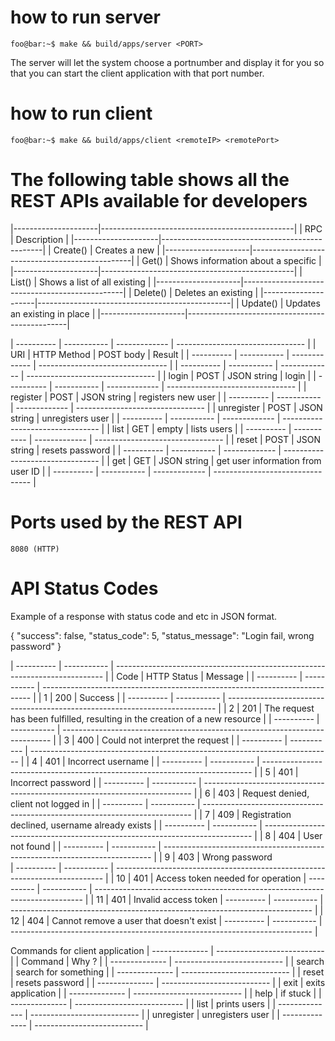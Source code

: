 # how to run server
```console
foo@bar:~$ make && build/apps/server <PORT>
```
The server will let the system choose a portnumber and display it
for you so that you can start the client application with that port number.

# how to run client
```console
foo@bar:~$ make && build/apps/client <remoteIP> <remotePort>
```

# The following table shows all the REST APIs available for developers
|---------------------|------------------------------------------------|
|   RPC				  |			Description       					   |
|---------------------|------------------------------------------------|
|  Create<User>() |	Creates a new <Resource>  					   |
|---------------------|------------------------------------------------|
|  Get<userID>()    |	Shows information about a specific <Resource>  |
|---------------------|------------------------------------------------|
|  List()   |	Shows a list of all existing <Resources>	   |
|---------------------|------------------------------------------------|
|  Delete<Resource>() |	Deletes an existing <Resource>  			   |
|---------------------|------------------------------------------------|
|  Update<Resource>() |	Updates an existing <Resource> in place  	   |
|---------------------|------------------------------------------------|





| ---------- | ----------- | ------------- | -------------------------------- |
|    URI     | HTTP Method |   POST body   |     Result    			   		  |
| ---------- | ----------- | ------------- | -------------------------------- |
| ---------- | ----------- | ------------- | -------------------------------- |
| login      |    POST     | JSON string   |     login     			   		  |
| ---------- | ----------- | ------------- | -------------------------------- |
| register   |    POST     | JSON string   | registers new user		   	      |
| ---------- | ----------- | ------------- | -------------------------------- |
| unregister |    POST     | JSON string   | unregisters user  			 		  |
| ---------- | ----------- | ------------- | -------------------------------- |
| list       |    GET      | empty         | lists users              		  |
| ---------- | ----------- | ------------- | -------------------------------- |
| reset      |    POST     | JSON string   | resets password			  	  |
| ---------- | ----------- | ------------- | --------------------------------  |
| get        |    GET      | JSON string   | get user information from user ID |
| ---------- | ----------- | ------------- | -------------------------------- |


# Ports used by the REST API

	8080 (HTTP)



# API Status Codes

Example of a response with status code and etc in JSON format.

{
  "success": false,
  "status_code": 5,
  "status_message": "Login fail, wrong password"
}

| ---------- | ----------- | --------------------------------------------------------------------------- |
|    Code    | HTTP Status |   Message     								 								 |
| ---------- | ----------- | --------------------------------------------------------------------------- |
|    1       | 200         |   Success     								 								 |
| ---------- | ----------- | --------------------------------------------------------------------------- |
|    2       | 201         |  The request has been fulfilled, resulting in the creation of a new resource |
| ---------- | ----------- | --------------------------------------------------------------------------- |
|    3       | 400         |  Could not interpret the request      										 |
| ---------- | ----------- | --------------------------------------------------------------------------- |
|    4       | 401         |  Incorrect username 			 								 |
| ---------- | ----------- | --------------------------------------------------------------------------- |
|    5       | 401         |  Incorrect password      		 								 |
| ---------- | ----------- | --------------------------------------------------------------------------- |
|    6       | 403         |  Request denied, client not logged in     		 		  					 |
| ---------- | ----------- | --------------------------------------------------------------------------- |
|    7       | 409         |  Registration declined, username already exists   		  					 |
| ---------- | ----------- | --------------------------------------------------------------------------- |
|    8       | 404         |  User not found								   		  					 |
| ---------- | ----------- | --------------------------------------------------------------------------- |
|    9       | 403         |  Wrong password    
| ---------- | ----------- | --------------------------------------------------------------------------- |
|    10       | 401         |  Access token needed for operation 
| ---------- | ----------- | --------------------------------------------------------------------------- |
|    11       | 401         |  Invalid access token
| ---------- | ----------- | --------------------------------------------------------------------------- |
|    12       | 404         |  Cannot remove a user that doesn't exist
| ---------- | ----------- | --------------------------------------------------------------------------- |


Commands for client application
| -------------- | --------------------------- |
|    Command     |    Why ?         		   |
| -------------- | --------------------------- |
|    search      | search for something		   |
| -------------- | --------------------------- |
|    reset       | 	resets password						   |
| -------------- | --------------------------- |
|    exit        |  exits application					   |
| -------------- | --------------------------- |
|    help        |  if stuck					   |
| -------------- | --------------------------- |
|    list        |  prints users					   |
| -------------- | --------------------------- |
|    unregister        |  unregisters user					   |
| -------------- | --------------------------- |